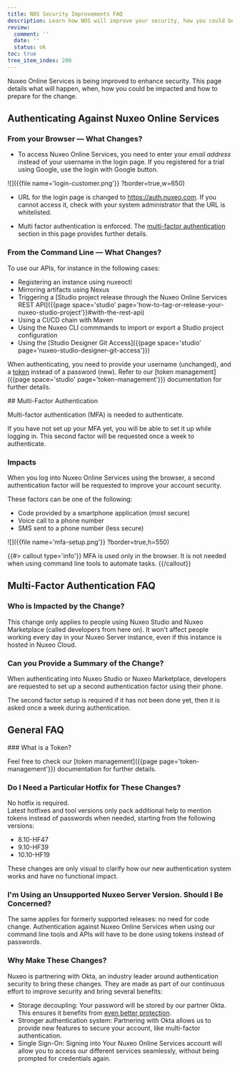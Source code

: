 ```yaml
---
title: NOS Security Improvements FAQ
description: Learn how NOS will improve your security, how you could be impacted and how to prepare for the change.
review:
  comment: ''
  date: ''
  status: ok
toc: true
tree_item_index: 200
---
```


Nuxeo Online Services is being improved to enhance security. This page details what will happen, when, how you could be impacted and how to prepare for the change.

## Authenticating Against Nuxeo Online Services

### From your Browser — What Changes?

- To access Nuxeo Online Services, you need to enter your _email address_ instead of your username in the login page. If you registered for a trial using Google, use the login with Google button.

![]({{file name='login-customer.png'}} ?border=true,w=650)

- URL for the login page is changed to https://auth.nuxeo.com. If you cannot access it, check with your system administrator that the URL is whitelisted.

- Multi factor authentication is enforced. The <a href="#mfa">multi-factor authentication</a> section in this page provides further details.

### From the Command Line — What Changes?

To use our APIs, for instance in the following cases:
- Registering an instance using nuxeoctl
- Mirroring artifacts using Nexus
- Triggering a [Studio project release through the Nuxeo Online Services REST API]({{page space='studio' page='how-to-tag-or-release-your-nuxeo-studio-project'}}#with-the-rest-api)
- Using a CI/CD chain with Maven
- Using the Nuxeo CLI commmands to import or export a Studio project configuration
- Using the [Studio Designer Git Access]({{page space='studio' page='nuxeo-studio-designer-git-access'}})

When authenticating, you need to provide your username (unchanged), and a <a href="#what-is-a-token">token</a> instead of a password (new). Refer to our [token management]({{page space='studio' page='token-management'}}) documentation for further details.

<a name="mfa">
## Multi-Factor Authentication

Multi-factor authentication (MFA) is needed to authenticate.

If you have not set up your MFA yet, you will be able to set it up while logging in. This second factor will be requested once a week to authenticate.

### Impacts

When you log into Nuxeo Online Services using the browser, a second authentication factor will be requested to improve your account security.

These factors can be one of the following:
- Code provided by a smartphone application (most secure)
- Voice call to a phone number
- SMS sent to a phone number (less secure)

![]({{file name='mfa-setup.png'}} ?border=true,h=550)

{{#> callout type='info'}}
MFA is used only in the browser. It is not needed when using command line tools to automate tasks.
{{/callout}}

## Multi-Factor Authentication FAQ

### Who is Impacted by the Change?

This change only applies to people using Nuxeo Studio and Nuxeo Marketplace (called developers from here on). It won't affect people working every day in your Nuxeo Server instance, even if this instance is hosted in Nuxeo Cloud.

### Can you Provide a Summary of the Change?

When authenticating into Nuxeo Studio or Nuxeo Marketplace, developers are requested to set up a second authentication factor using their phone.

The second factor setup is required if it has not been done yet, then it is asked once a week during authentication.

## General FAQ

<a name="what-is-a-token">
### What is a Token?

Feel free to check our [token management]({{page page='token-management'}}) documentation for further details.

### Do I Need a Particular Hotfix for These Changes?

No hotfix is required.</br>
Latest hotfixes and tool versions only pack additional help to mention tokens instead of passwords when needed, starting from the following versions:

- 8.10-HF47
- 9.10-HF39
- 10.10-HF19

These changes are only visual to clarify how our new authentication system works and have no functional impact.

### I'm Using an Unsupported Nuxeo Server Version. Should I Be Concerned?

The same applies for formerly supported releases: no need for code change. Authentication against Nuxeo Online Services when using our command line tools and APIs will have to be done using tokens instead of passwords.

### Why Make These Changes?

Nuxeo is partnering with Okta, an industry leader around authentication security to bring these changes. They are made as part of our continuous effort to improve security and bring several benefits:

- Storage decoupling: Your password will be stored by our partner Okta. This ensures it benefits from [even better protection](https://www.okta.com/security/).
- Stronger authentication system: Partnering with Okta allows us to provide new features to secure your account, like multi-factor authentication.
- Single Sign-On: Signing into Your Nuxeo Online Services account will allow you to access our different services seamlessly, without being prompted for credentials again.
